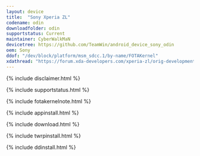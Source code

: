 ```yaml
---
layout: device
title:  "Sony Xperia ZL"
codename: odin
downloadfolder: odin
supportstatus: Current
maintainer: CyberWalkMaN
devicetree: https://github.com/TeamWin/android_device_sony_odin
oem: Sony
ddof: "/dev/block/platform/msm_sdcc.1/by-name/FOTAKernel"
xdathread: "https://forum.xda-developers.com/xperia-zl/orig-development/ub-twrp-v3-2-1-xperia-zl-t3720156"
---
```


{% include disclaimer.html %}

{% include supportstatus.html %}

{% include fotakernelnote.html %}

{% include appinstall.html %}

{% include download.html %}

{% include twrpinstall.html %}

{% include ddinstall.html %}
